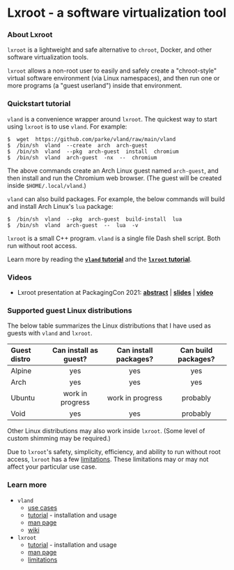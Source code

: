 # Lxroot - a software virtualization tool


### About Lxroot

`lxroot` is a lightweight and safe alternative to `chroot`, Docker, and other software virtualization tools.

`lxroot` allows a non-root user to easily and safely create a "chroot-style" virtual software environment (via Linux namespaces), and then run one or more programs (a "guest userland") inside that environment.


###  Quickstart tutorial

`vland` is a convenience wrapper around `lxroot`.  The quickest way to start using `lxroot` is to use `vland`.  For example:

```
$  wget  https://github.com/parke/vland/raw/main/vland
$  /bin/sh  vland  --create  arch  arch-guest
$  /bin/sh  vland  --pkg  arch-guest  install  chromium
$  /bin/sh  vland  arch-guest  -nx  --  chromium
```

The above commands create an Arch Linux guest named `arch-guest`, and then install and run the Chromium web browser.  (The guest will be created inside `$HOME/.local/vland`.)

`vland` can also build packages.  For example, the below commands will build and install Arch Linux's `lua` package:

```
$  /bin/sh  vland  --pkg  arch-guest  build-install  lua
$  /bin/sh  vland  arch-guest  --  lua  -v
```

`lxroot` is a small C++ program.  `vland` is a single file Dash shell script.  Both run without root access.

Learn more by reading the [**`vland` tutorial**](https://github.com/parke/vland/wiki/tutorial) and the [**`lxroot` tutorial**](https://github.com/parke/lxroot/wiki/tutorial).


### Videos

-  Lxroot presentation at PackagingCon 2021:  [**abstract**](https://pretalx.com/packagingcon-2021/talk/PMPUSW/)  |  [**slides**](https://pretalx.com/media/packagingcon-2021/submissions/PMPUSW/resources/20211110_Lxroot_7ILURuB.pdf)  |  [**video**](https://www.youtube.com/watch?v=1rw7ww0k_mk)


###  Supported guest Linux distributions

The below table summarizes the Linux distributions that I have used as guests with `vland` and `lxroot`.  

|  Guest distro  |  Can install as guest?  |  Can install packages?  |  Can build packages?  |
|  :--           |  :-:                    |  :-:                    |  :-:                  |
|  Alpine        |  yes                    |  yes                    |  yes                  |
|  Arch          |  yes                    |  yes                    |  yes                  |
|  Ubuntu        |  work in progress       |  work in progress       |  probably             |
|  Void          |  yes                    |  yes                    |  probably             |

Other Linux distributions may also work inside `lxroot`.  (Some level of custom shimming may be required.)

Due to `lxroot`'s safety, simplicity, efficiency, and ability to run without root access, `lxroot` has a few [limitations](https://github.com/parke/lxroot/wiki/limitations).  These limitations may or may not affect your particular use case.


### Learn more

*  `vland`
   *  [use cases](https://github.com/parke/lxroot/wiki/use_cases)
   *  [tutorial](https://github.com/parke/vland/wiki/tutorial) - installation and usage
   *  [man page](https://github.com/parke/vland/wiki/man_page)
   *  [wiki](https://github.com/parke/lxroot/wiki)
* `lxroot`
   *  [tutorial](https://github.com/parke/lxroot/wiki/tutorial) - installation and usage
   *  [man page](https://github.com/parke/lxroot/wiki/man_page)
   *  [limitations](https://github.com/parke/lxroot/wiki/limitations)
